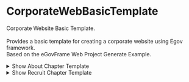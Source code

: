 # CorporateWebBasicTemplate

Corporate Website Basic Template. <br/><br/>
Provides a basic template for creating a corporate website using Egov framework. <br/>
Based on the eGovFrame Web Project Generate Example. <br/>

<details>
<summary>Show About Chapter Template</summary>

## Index Page
<p>
<img width="430" height="400" alt="P_home1" src="https://user-images.githubusercontent.com/57596337/216886013-ddee0e2e-04ec-43e9-9fb2-97e0299c228b.png">
<img width="430" height="400" alt="P_home2" src="https://user-images.githubusercontent.com/57596337/216887561-4aadc255-51cc-4b5a-8d57-317381264b23.png">
</p>
<p>
<img width="430" height="400" alt="P_home3" src="https://user-images.githubusercontent.com/57596337/216887611-49d23e72-5004-4d06-9863-225d4592fe45.png">
<img width="430" height="400" alt="P_home4" src="https://user-images.githubusercontent.com/57596337/216887667-8b2c2af6-cc65-461b-b356-d79bac12284d.png">
</p>

## Greetings
<p>
<img width="430" height="400" alt="P_greetings1" src="https://user-images.githubusercontent.com/57596337/216886980-fde45126-418d-4ffe-a640-af67e1f2aed3.png">
<img width="430" height="400" alt="P_greetings2" src="https://user-images.githubusercontent.com/57596337/216887067-2d5d855e-45de-4130-b189-e7f69772ac16.png">
</p>

## Philosophy
<p>
<img width="430" height="400" alt="P_philosophy1" src="https://user-images.githubusercontent.com/57596337/216888544-be31f49d-2791-48a3-8199-66131303f97f.png">
<img width="430" height="400" alt="P_philosophy2" src="https://user-images.githubusercontent.com/57596337/216888610-41478e44-5069-44f0-8f33-3728a9438825.png">
</p>
<p>
<img width="430" height="400" alt="P_philosophy3" src="https://user-images.githubusercontent.com/57596337/216888356-1427c7db-274a-43db-9554-5fe6c883fb88.png">
<img width="430" height="400" alt="P_philosophy4" src="https://user-images.githubusercontent.com/57596337/216888361-ad5c18fc-454e-41cc-8138-20e60557eb88.png">
</p>
<p>
<img width="430" height="400" alt="P_philosophy5" src="https://user-images.githubusercontent.com/57596337/216888382-c5dbdc4b-b6c1-4148-937c-b6c69844dd45.png">
<img width="430" height="400" alt="P_philosophy6" src="https://user-images.githubusercontent.com/57596337/216888390-e93e144b-1463-40b0-8ed6-77eafadd8755.png">
</p>

## History
<p>
<img width="430" height="400" alt="P_history1" src="https://user-images.githubusercontent.com/57596337/216888821-7dce50e5-a1fb-4e2d-9818-815d255c724d.png">
<img width="430" height="400" alt="P_history2" src="https://user-images.githubusercontent.com/57596337/216888827-2893161e-abde-4178-9a00-760fbcc15476.png">
</p>

## Organization
<p>
<img width="430" height="400" alt="P_organization1" src="https://user-images.githubusercontent.com/57596337/216889498-b8847f52-39db-41a7-8547-0de7f39fe301.png">
<img width="430" height="400" alt="P_organization2" src="https://user-images.githubusercontent.com/57596337/216889506-399aa7a2-69f6-4ff9-942c-8541b91a330a.png">
</p>

## Maps
<p>
<img width="430" height="400" alt="P_maps1" src="https://user-images.githubusercontent.com/57596337/216889664-130bdbeb-82d5-40f5-937a-56f8b6171fb3.png">
<img width="430" height="400" alt="P_maps2" src="https://user-images.githubusercontent.com/57596337/216889667-0b4b035d-aef8-4593-84f6-3d5a2a0f3799.png">
</p>

</details>

<details>
<summary>Show Recruit Chapter Template</summary>

## Information
<p>
<img width="430" height="400" alt="P_information1" src="https://user-images.githubusercontent.com/57596337/216902712-e862a80b-0a5c-431e-913a-dd5402b22794.png">
<img width="430" height="400" alt="P_information2" src="https://user-images.githubusercontent.com/57596337/216902723-3f08056a-fb27-4f02-afa1-23fc16f07f71.png">
</p>

## Model 
<p>
<img width="430" height="400" alt="P_rolemodel1" src="https://user-images.githubusercontent.com/57596337/216903245-aad71b32-8de9-41af-a764-0493494003e7.png">
<img width="430" height="400" alt="P_rolemodel2" src="https://user-images.githubusercontent.com/57596337/216903254-838e3326-49d5-4be7-a8fc-90b7904e8e7b.png">
</p>

</details>
